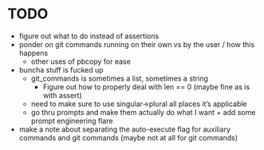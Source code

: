 # TODO
- figure out what to do instead of assertions
- ponder on git commands running on their own vs by the user / how this happens
    - other uses of pbcopy for ease
- buncha stuff is fucked up
    - git_commands is sometimes a list, sometimes a string
        - Figure out how to properly deal with len == 0 (maybe fine as is with assert)
    - need to make sure to use singular->plural all places it’s applicable
    - go thru prompts and make them actually do what I want + add some prompt engineering flare
- make a note about separating the auto-execute flag for auxiliary commands and git commands (maybe not at all for git commands)

